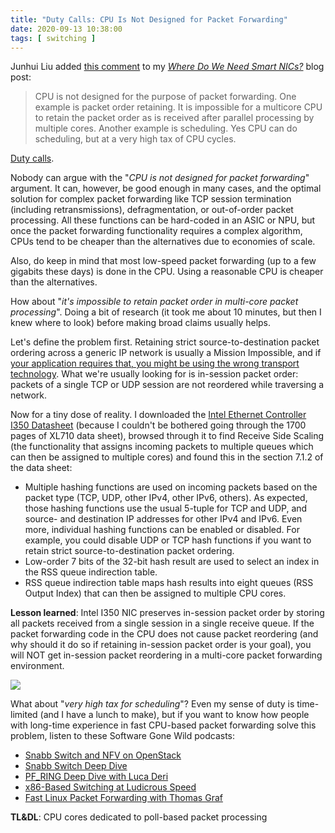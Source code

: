 ```yaml
---
title: "Duty Calls: CPU Is Not Designed for Packet Forwarding"
date: 2020-09-13 10:38:00
tags: [ switching ]
---
```

Junhui Liu added [this comment](/2020/09/need-smart-nic.html#124) to my _[Where Do We Need Smart NICs?](/2020/09/need-smart-nic.html)_ blog post:

> CPU is not designed for the purpose of packet forwarding. One example is packet order retaining. It is impossible for a multicore CPU to retain the packet order as is received after parallel processing by multiple cores. Another example is scheduling. Yes CPU can do scheduling, but at a very high tax of CPU cycles.

[Duty calls](https://xkcd.com/386/).
<!--more-->
Nobody can argue with the "_CPU is not designed for packet forwarding_" argument. It can, however, be good enough in many cases, and the optimal solution for complex packet forwarding like TCP session termination (including retransmissions), defragmentation, or out-of-order packet processing. All these functions can be hard-coded in an ASIC or NPU, but once the packet forwarding functionality requires a complex algorithm, CPUs tend to be cheaper than the alternatives due to economies of scale.

Also, do keep in mind that most low-speed packet forwarding (up to a few gigabits these days) is done in the CPU. Using a reasonable CPU is cheaper than the alternatives.

How about "_it's impossible to retain packet order in multi-core packet processing_". Doing a bit of research (it took me about 10 minutes, but then I knew where to look) before making broad claims usually helps.

Let's define the problem first. Retaining strict source-to-destination packet ordering across a generic IP network is usually a Mission Impossible, and if [your application requires that, you might be using the wrong transport technology](/2020/05/ip-packet-reordering.html). What we're usually looking for is in-session packet order: packets of a single TCP or UDP session are not reordered while traversing a network.

Now for a tiny dose of reality. I downloaded the [Intel Ethernet Controller I350 Datasheet](https://www.intel.com/content/www/us/en/design/products-and-solutions/networking-and-io/ethernet-controller-i350/technical-library.html?grouping=EMT_Content%20Type&sort=title:asc) (because I couldn't be bothered going through the 1700 pages of XL710 data sheet), browsed through it to find Receive Side Scaling (the functionality that assigns incoming packets to multiple queues which can then be assigned to multiple cores) and found this in the section 7.1.2 of the data sheet:

* Multiple hashing functions are used on incoming packets based on the packet type (TCP, UDP, other IPv4, other IPv6, others). As expected, those hashing functions use the usual 5-tuple for TCP and UDP, and source- and destination IP addresses for other IPv4 and IPv6. Even more, individual hashing functions can be enabled or disabled. For example, you could disable UDP or TCP hash functions if you want to retain strict source-to-destination packet ordering.
* Low-order 7 bits of the 32-bit hash result are used to select an index in the RSS queue indirection table.
* RSS queue indirection table maps hash results into eight queues (RSS Output Index) that can then be assigned to multiple CPU cores.

**Lesson learned**: Intel I350 NIC preserves in-session packet order by storing all packets received from a single session in a single receive queue. If the packet forwarding code in the CPU does not cause packet reordering (and why should it do so if retaining in-session packet order is your goal), you will NOT get in-session packet reordering in a multi-core packet forwarding environment.

![](/2018/10/s500-MythBusted.gif)

What about "_very high tax for scheduling_"? Even my sense of duty is time-limited (and I have a lunch to make), but if you want to know how people with long-time experience in fast CPU-based packet forwarding solve this problem, listen to these Software Gone Wild podcasts:

* [Snabb Switch and NFV on OpenStack](/2014/06/snabb-switch-and-nfv-on-openstack-in.html)
* [Snabb Switch Deep Dive](/2014/09/snabb-switch-deep-dive-on-software-gone.html)
* [PF_RING Deep Dive with Luca Deri](/2015/04/pfring-deep-dive-with-luca-deri-on.html)
* [x86-Based Switching at Ludicrous Speed](/2016/03/x86-based-switching-at-ludicrous-speed.html)
* [Fast Linux Packet Forwarding with Thomas Graf](/2016/10/fast-linux-packet-forwarding-with.html)

**TL&DL**: CPU cores dedicated to poll-based packet processing